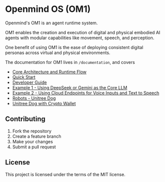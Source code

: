 # Openmind OS (OM1)

Openmind's OM1 is an agent runtime system.

OM1 enables the creation and execution of digital and physical embodied AI agents with modular capabilities like movement, speech, and perception. 

One benefit of using OM1 is the ease of deploying consistent digital personas across virtual and physical environments.

The documentation for OM1 lives in `/documentation`, and covers 

- [Core Architecture and Runtime Flow](https://github.com/OpenmindAGI/OM1/blob/main/documention/architecture.md)
- [Quick Start](https://github.com/OpenmindAGI/OM1/blob/main/documention/hello_world.md)
- [Developer Guide](https://github.com/OpenmindAGI/OM1/blob/main/documention/developer_guide.md)
- [Example 1 - Using DeepSeek or Gemini as the Core LLM](https://github.com/OpenmindAGI/OM1/blob/main/documention/howto_other_models.md)
- [Example 2 - Using Cloud Endpoints for Voice Inputs and Text to Speech](https://github.com/OpenmindAGI/OM1/blob/main/documention/howto_conversation.md)
- [Robots - Unitree Dog](https://github.com/OpenmindAGI/OM1/blob/main/documention/unitree_robotics.md)
- [Unitree Dog with Crypto Wallet](https://github.com/OpenmindAGI/OM1/blob/main/documention/coinbase_hackathon.md)

## Contributing

1. Fork the repository
2. Create a feature branch
3. Make your changes
4. Submit a pull request

## License

This project is licensed under the terms of the MIT license.
